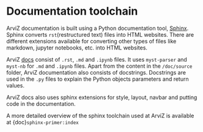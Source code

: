 # Documentation toolchain

ArviZ documentation is built using a Python documentation tool, [Sphinx](https://www.sphinx-doc.org/en/master/).
Sphinx converts `rst`(restructured text) files into HTML websites.
There are different extensions available for converting other types of files
like markdown, jupyter notebooks, etc. into HTML websites.

ArviZ [docs](https://github.com/arviz-devs/arviz/tree/main/doc/source) consist of `.rst`, `.md` and `.ipynb` files.
It uses `myst-parser` and `myst-nb` for `.md` and `.ipynb` files.
Apart from the content in the `/doc/source` folder, ArviZ documentation also consists of docstrings.
Docstrings are used in the `.py` files to explain the Python objects parameters and return values.

ArviZ docs also uses sphinx extensions for style, layout, navbar and putting code in the documentation.

A more detailed overview of the sphinx toolchain used at ArviZ is available at
{doc}`sphinx-primer:index`
